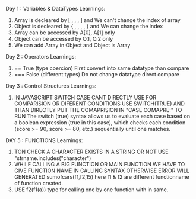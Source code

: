Day 1 : Variables & DataTypes
Learnings:

1. Array is decleared by [ , , , ] and We can't change the index of array
2. Object is decleared by { , , , , } and We can change the index
3. Array can be accessed by A[0], A[1] only
4. Object can be accessed by O.1, O.2 only
5. We can add Array in Object and Object is Array


Day 2 : Operators
Learnings: 
1. ==   True (type coercion)       First convert into same datatype than compare
2. ===  False (different types)    Do not change datatype direct compare

Day 3 : Control Structures
Learnings:

1. IN JAVASCRIPT SWITCH CASE CANT DIRECTLY USE FOR COMPARISION OR DIFERENT CONDITIONS USE SWITCH(TRUE) AND THAN DIRECTLY PUT THE COMAPRISION IN "CASE COMAPRE:" TO RUN
The switch (true) syntax allows us to evaluate each case based on a boolean expression (true in this case), which checks each condition (score >= 90, score >= 80, etc.) sequentially until one matches.

DAY 5 : FUNCTIONS 
Learnings: 

1. TON CHECK A CHARACTER EXISTS IN A STRING OR NOT USE "strname.includes("character")
2.  WHILE CALLING A BIG FUNCTION OR MAIN FUNCTION WE HAVE TO GIVE FUNCTION NAME IN CALLING SYNTAX OTHERWISE ERROR WILL GENERATED 
    sumofcars(f1,f2,15)  here f1 & f2 are different functionname of function created. 
3. USE f2(f1(a)) type for calling one by one function with in same. 


   
